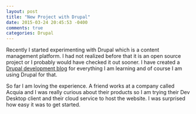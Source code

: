 ```yaml
---
layout: post
title: "New Project with Drupal"
date: 2015-03-24 20:45:53 -0400
comments: true
categories: Drupal
---
```

Recently I started experimenting with Drupal which is a content
management platform. I had not realized before that it is an open source
project or I probably would have checked it out sooner. I have created a
[Drupal development blog](http://timeoffn57xwjiemu.devcloud.acquia-sites.com/)
for everything I am learning and of course I am using Drupal for that.

So far I am loving the experience. A friend works at a company called Acquia
and I was really curious about their
products so I am trying their Dev Desktop client and their cloud service
to host the website. I was surprised how easy it was to get started.
